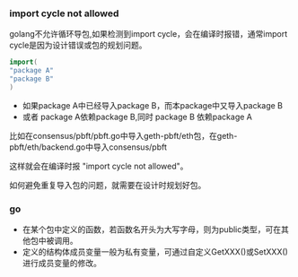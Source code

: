 ### import cycle not allowed
golang不允许循环导包,如果检测到import cycle，会在编译时报错，通常import cycle是因为设计错误或包的规划问题。
```go
import(
"package A"
"package B"
)
```
* 如果package A中已经导入package B，而本package中又导入package B
* 或者 package A依赖package B,同时 package B 依赖package A

比如在consensus/pbft/pbft.go中导入geth-pbft/eth包，在geth-pbft/eth/backend.go中导入consensus/pbft

这样就会在编译时报 "import cycle not allowed"。

如何避免重复导入包的问题，就需要在设计时规划好包。

### go
* 在某个包中定义的函数，若函数名开头为大写字母，则为public类型，可在其他包中被调用。
* 定义的结构体成员变量一般为私有变量，可通过自定义GetXXX()或SetXXX()进行成员变量的修改。
